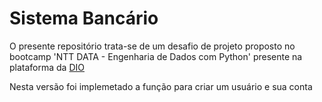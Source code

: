 # Sistema Bancário
O presente repositório trata-se de um desafio de projeto proposto no bootcamp 'NTT DATA - Engenharia de Dados com Python' presente na plataforma da [DIO](https://www.dio.me)

Nesta versão foi implemetado a função para criar um usuário e sua conta